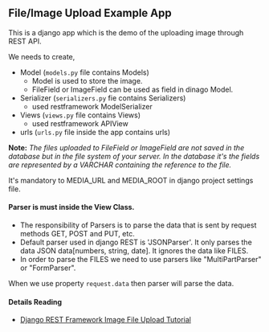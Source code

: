 ## File/Image Upload Example App
This is a django app which is the demo of the uploading image through REST API.

We needs to create,
- Model (`models.py` file contains Models)
  - Model is used to store the image.
  - FileField or ImageField can be used as field in dinago Model.
- Serializer (`serializers.py` fie contains Serializers)
  - used restframework ModelSerializer
- Views (`views.py` file contains Views)
  - used restframework APIView
- urls (`urls.py` file inside the app contains urls)

**Note:** *The files uploaded to FileField or ImageField are not saved in the database but in the file system of your server. 
In the database it's the fields are represented by a VARCHAR containing the reference to the file.*

It's mandatory to MEDIA_URL and MEDIA_ROOT in django project settings file.

#### Parser is must inside the View Class.
- The responsibility of Parsers is to parse the data that is sent by request methods GET, POST and PUT, etc.
- Default parser used in django REST is 'JSONParser'. It only parses the data JSON data[numbers, string, date]. It ignores the data like FILES.
- In order to parse the FILES we need to use parsers like "MultiPartParser" or "FormParser".

When we use property `request.data` then parser will parse the data.

#### Details Reading
- [Django REST Framework Image File Upload Tutorial](https://www.techiediaries.com/django-rest-image-file-upload-tutorial/)
